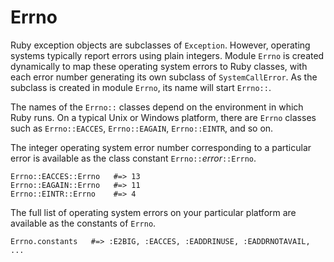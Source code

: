 # Errno

Ruby exception objects are subclasses of `Exception`. However, operating
systems typically report errors using plain integers. Module `Errno` is
created dynamically to map these operating system errors to Ruby classes, with
each error number generating its own subclass of `SystemCallError`. As the
subclass is created in module `Errno`, its name will start `Errno::`.

The names of the `Errno::` classes depend on the environment in which Ruby
runs. On a typical Unix or Windows platform, there are `Errno` classes such as
`Errno::EACCES`, `Errno::EAGAIN`, `Errno::EINTR`, and so on.

The integer operating system error number corresponding to a particular error
is available as the class constant `Errno::`*error*`::Errno`.

    Errno::EACCES::Errno   #=> 13
    Errno::EAGAIN::Errno   #=> 11
    Errno::EINTR::Errno    #=> 4

The full list of operating system errors on your particular platform are
available as the constants of `Errno`.

    Errno.constants   #=> :E2BIG, :EACCES, :EADDRINUSE, :EADDRNOTAVAIL, ...
